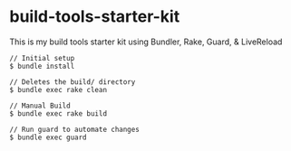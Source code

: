 build-tools-starter-kit
=======================

This is my build tools starter kit using Bundler, Rake, Guard, & LiveReload

    // Initial setup
    $ bundle install

    // Deletes the build/ directory
    $ bundle exec rake clean

    // Manual Build
    $ bundle exec rake build

    // Run guard to automate changes
    $ bundle exec guard